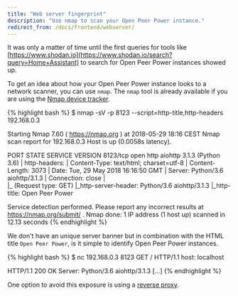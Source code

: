 ```yaml
---
title: "Web server fingerprint"
description: "Use nmap to scan your Open Peer Power instance."
redirect_from: /docs/frontend/webserver/
---
```


It was only a matter of time until the first queries for tools like [https://www.shodan.io](https://www.shodan.io/search?query=Home+Assistant) to search for Open Peer Power instances showed up.

To get an idea about how your Open Peer Power instance looks to a network scanner, you can use `nmap`. The `nmap` tool is already available if you are using the [Nmap device tracker](/integrations/device_tracker/). 

{% highlight bash %}
$ nmap -sV -p 8123 --script=http-title,http-headers 192.168.0.3

Starting Nmap 7.60 ( https://nmap.org ) at 2018-05-29 18:16 CEST
Nmap scan report for 192.168.0.3
Host is up (0.0058s latency).

PORT     STATE SERVICE VERSION
8123/tcp open  http    aiohttp 3.1.3 (Python 3.6)
| http-headers: 
|   Content-Type: text/html; charset=utf-8
|   Content-Length: 3073
|   Date: Tue, 29 May 2018 16:16:50 GMT
|   Server: Python/3.6 aiohttp/3.1.3
|   Connection: close
|   
|_  (Request type: GET)
|_http-server-header: Python/3.6 aiohttp/3.1.3
|_http-title: Open Peer Power

Service detection performed. Please report any incorrect results at https://nmap.org/submit/ .
Nmap done: 1 IP address (1 host up) scanned in 12.13 seconds
{% endhighlight %}

We don't have an unique server banner but in combination with the HTML title `Open Peer Power`, is it simple to identify Open Peer Power instances.

{% highlight bash %}
$ nc 192.168.0.3 8123
GET / HTTP/1.1
host: localhost

HTTP/1.1 200 OK
Server: Python/3.6 aiohttp/3.1.3
[...]
{% endhighlight %}

One option to avoid this exposure is using a [reverse proxy](/docs/ecosystem/nginx/).

